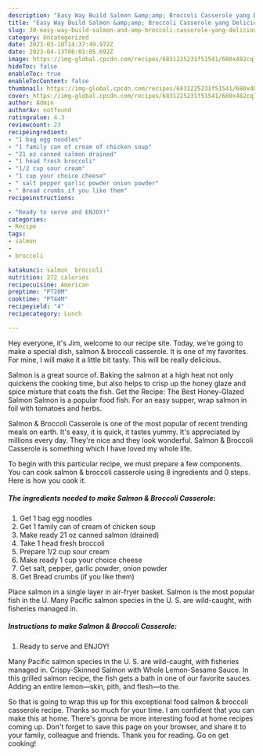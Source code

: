 ```yaml
---
description: "Easy Way Build Salmon &amp;amp; Broccoli Casserole yang Delicious"
title: "Easy Way Build Salmon &amp;amp; Broccoli Casserole yang Delicious"
slug: 30-easy-way-build-salmon-and-amp-broccoli-casserole-yang-delicious
category: Uncategorized
date: 2023-03-10T14:37:49.972Z
date: 2023-04-13T06:01:05.692Z
image: https://img-global.cpcdn.com/recipes/6831225231f51541/680x482cq70/salmon-broccoli-casserole-recipe-main-photo.jpg
hideToc: false
enableToc: true
enableTocContent: false
thumbnail: https://img-global.cpcdn.com/recipes/6831225231f51541/680x482cq70/salmon-broccoli-casserole-recipe-main-photo.jpg
cover: https://img-global.cpcdn.com/recipes/6831225231f51541/680x482cq70/salmon-broccoli-casserole-recipe-main-photo.jpg
author: Admin
authorAv: notfound
ratingvalue: 4.3
reviewcount: 23
recipeingredient:
- "1 bag egg noodles"
- "1 family can of cream of chicken soup"
- "21 oz canned salmon drained"
- "1 head fresh broccoli"
- "1/2 cup sour cream"
- "1 cup your choice cheese"
- " salt pepper garlic powder onion powder"
- " Bread crumbs if you like them"
recipeinstructions:

- "Ready to serve and ENJOY!"
categories:
- Recipe
tags:
- salmon
- 
- broccoli

katakunci: salmon  broccoli 
nutrition: 272 calories
recipecuisine: American
preptime: "PT20M"
cooktime: "PT44M"
recipeyield: "4"
recipecategory: Lunch

---
```



Hey everyone, it's Jim, welcome to our recipe site. Today, we're going to make a special dish, salmon &amp; broccoli casserole. It is one of my favorites. For mine, I will make it a little bit tasty. This will be really delicious.

Salmon is a great source of. Baking the salmon at a high heat not only quickens the cooking time, but also helps to crisp up the honey glaze and spice mixture that coats the fish. Get the Recipe: The Best Honey-Glazed Salmon Salmon is a popular food fish. For an easy supper, wrap salmon in foil with tomatoes and herbs.

Salmon &amp; Broccoli Casserole is one of the most popular of recent trending meals on earth. It's easy, it is quick, it tastes yummy. It's appreciated by millions every day. They're nice and they look wonderful. Salmon &amp; Broccoli Casserole is something which I have loved my whole life.


To begin with this particular recipe, we must prepare a few components. You can cook salmon &amp; broccoli casserole using 8 ingredients and 0 steps. Here is how you cook it.

<!--inarticleads1-->

##### The ingredients needed to make Salmon &amp; Broccoli Casserole:

1. Get 1 bag egg noodles
1. Get 1 family can of cream of chicken soup
1. Make ready 21 oz canned salmon (drained)
1. Take 1 head fresh broccoli
1. Prepare 1/2 cup sour cream
1. Make ready 1 cup your choice cheese
1. Get  salt, pepper, garlic powder, onion powder
1. Get  Bread crumbs (if you like them)


Place salmon in a single layer in air-fryer basket. Salmon is the most popular fish in the U. Many Pacific salmon species in the U. S. are wild-caught, with fisheries managed in. 

<!--inarticleads2-->

##### Instructions to make Salmon &amp; Broccoli Casserole:


1. Ready to serve and ENJOY!

Many Pacific salmon species in the U. S. are wild-caught, with fisheries managed in. Crispy-Skinned Salmon with Whole Lemon-Sesame Sauce. In this grilled salmon recipe, the fish gets a bath in one of our favorite sauces. Adding an entire lemon—skin, pith, and flesh—to the. 

So that is going to wrap this up for this exceptional food salmon &amp; broccoli casserole recipe. Thanks so much for your time. I am confident that you can make this at home. There's gonna be more interesting food at home recipes coming up. Don't forget to save this page on your browser, and share it to your family, colleague and friends. Thank you for reading. Go on get cooking!
